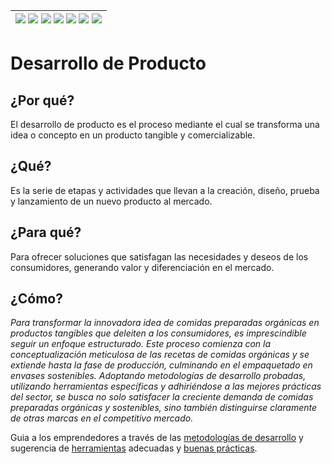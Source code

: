 <div align=right>

|[![](https://img.shields.io/badge/-Inicio-FFF?style=flat&logo=Emlakjet&logoColor=black)](/README.md) [![](https://img.shields.io/badge/-Introducción-FFF?style=flat)](/documentos/intro.md) [![](https://img.shields.io/badge/-Panorámica-FFF?style=flat)](/documentos/panorámica.md) [![](https://img.shields.io/badge/-Prompts-FFF?style=flat)](/documentos/prompts/README.md) [![](https://img.shields.io/badge/-Ingeniería_de_prompts-FFF?style=flat)](/documentos/ingenieriaDePrompts/README.md) [![](https://img.shields.io/badge/-Patrones-FFF?style=flat)](/documentos/ingenieriaDePrompts/patrones/README.md) [![](https://img.shields.io/badge/-casos_de_uso-FFF?style=flat)](/documentos/casosDeUso/README.md)|
|-|

</div>

# Desarrollo de Producto

## ¿Por qué?

El desarrollo de producto es el proceso mediante el cual se transforma una idea o concepto en un producto tangible y comercializable.

## ¿Qué?

Es la serie de etapas y actividades que llevan a la creación, diseño, prueba y lanzamiento de un nuevo producto al mercado.

## ¿Para qué?

Para ofrecer soluciones que satisfagan las necesidades y deseos de los consumidores, generando valor y diferenciación en el mercado.

## ¿Cómo?

*Para transformar la innovadora idea de comidas preparadas orgánicas en productos tangibles que deleiten a los consumidores, es imprescindible seguir un enfoque estructurado. Este proceso comienza con la conceptualización meticulosa de las recetas de comidas orgánicas y se extiende hasta la fase de producción, culminando en el empaquetado en envases sostenibles. Adoptando metodologías de desarrollo probadas, utilizando herramientas específicas y adhiriéndose a las mejores prácticas del sector, se busca no solo satisfacer la creciente demanda de comidas preparadas orgánicas y sostenibles, sino también distinguirse claramente de otras marcas en el competitivo mercado.*

Guia a los emprendedores a través de las [metodologías de desarrollo](metodologiasDesarrollo.md) y sugerencia de [herramientas](herramientas.md) adecuadas y [buenas prácticas](mejoresPracticas.md).
